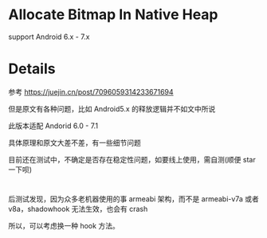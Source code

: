# Allocate Bitmap In Native Heap

support Android 6.x - 7.x

# Details

参考 https://juejin.cn/post/7096059314233671694

但是原文有各种问题，比如 Android5.x 的释放逻辑并不如文中所说

此版本适配 Andorid 6.0 - 7.1

具体原理和原文大差不差，有一些细节问题

目前还在测试中，不确定是否存在稳定性问题，如要线上使用，需自测(顺便 star 一下呗)

# 

后测试发现，因为众多老机器使用的事 armeabi 架构，而不是 armeabi-v7a 或者 v8a，shadowhook 无法生效，也会有 crash

所以，可以考虑换一种 hook 方法。
